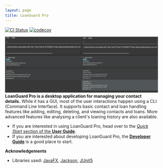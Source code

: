 ```yaml
---
layout: page
title: LoanGuard Pro
---
```


[![CI Status](https://github.com/se-edu/addressbook-level3/workflows/Java%20CI/badge.svg)](https://github.com/se-edu/addressbook-level3/actions)
[![codecov](https://codecov.io/gh/se-edu/addressbook-level3/branch/master/graph/badge.svg)](https://codecov.io/gh/se-edu/addressbook-level3)

![Ui](images/viewloan.png)
**LoanGuard Pro is a desktop application for managing your contact details.** While it has a GUI, most of the user interactions happen using a CLI (Command Line Interface).
It supports basic contact and loan handling features like adding, editing, deleting, and viewing contacts and loans. More advanced features like analysing a client's loaning history are also available.


* If you are interested in using LoanGuard Pro, head over to the [_Quick Start_ section of the **User Guide**](UserGuide.html#quick-start).
* If you are interested about developing LoanGuard Pro, the [**Developer Guide**](DeveloperGuide.html) is a good place to start.


**Acknowledgements**

* Libraries used: [JavaFX](https://openjfx.io/), [Jackson](https://github.com/FasterXML/jackson), [JUnit5](https://github.com/junit-team/junit5)
